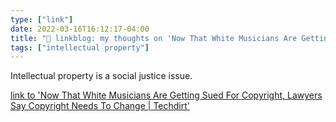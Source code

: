 ```yaml
---
type: ["link"]
date: 2022-03-16T16:12:17-04:00
title: "🔗 linkblog: my thoughts on 'Now That White Musicians Are Getting Sued For Copyright, Lawyers Say Copyright Needs To Change | Techdirt'"
tags: ["intellectual property"]
---
```

Intellectual property is a social justice issue.
 
[link to 'Now That White Musicians Are Getting Sued For Copyright, Lawyers Say Copyright Needs To Change | Techdirt'](https://www.techdirt.com/2022/03/16/now-that-white-musicians-are-getting-sued-for-copyright-lawyers-say-copyright-needs-to-change/)
